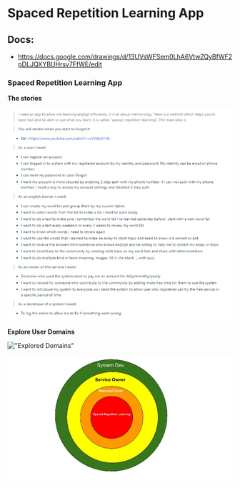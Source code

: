 # Spaced Repetition Learning App

## Docs:

- https://docs.google.com/drawings/d/13UVsWFSem0LhA6VtwZQyBfWF2pDLJQXYBUHrsv7FfWE/edit

### Spaced Repetition Learning App

**The stories**

!["Space Repetition Learning App Stories"][spaced_repetition_learning_app]

**Explore User Domains**

!["Explored Domains"][spl_explore_domains]

!["spaced-repetition-learning-app-domains"][spl_domains]

[spaced_repetition_learning_app]: ./assets/images/headfirst-mvc-laravel-spaced-repetition-learning.png

[spl_domains]: ./assets/images/spaced-repetition-learning-app-domains.jpg
[spl_explore_domains]: ./assets/images/spl-explore-domains.jpg